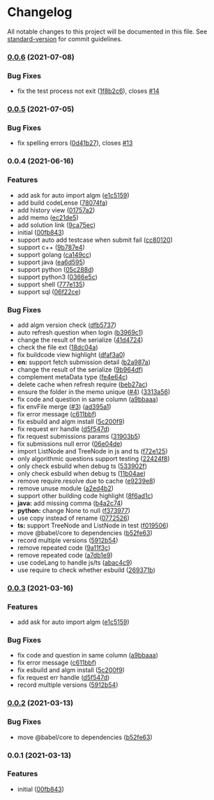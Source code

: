 # Changelog

All notable changes to this project will be documented in this file. See [standard-version](https://github.com/conventional-changelog/standard-version) for commit guidelines.

### [0.0.6](https://github.com/supperchong/algorithm/compare/v0.0.5...v0.0.6) (2021-07-08)


### Bug Fixes

* fix the test process not exit ([1f8b2c6](https://github.com/supperchong/algorithm/commit/1f8b2c6997a86b12649dc2a77b109fe3a3671c7c)), closes [#14](https://github.com/supperchong/algorithm/issues/14)

### [0.0.5](https://github.com/supperchong/algorithm/compare/v0.0.4...v0.0.5) (2021-07-05)


### Bug Fixes

* fix spelling errors ([0d41b27](https://github.com/supperchong/algorithm/commit/0d41b276fa8911550db5700c0d919ad30b80579a)), closes [#13](https://github.com/supperchong/algorithm/issues/13)

### 0.0.4 (2021-06-16)


### Features

* add ask for auto import algm ([e1c5159](https://github.com/supperchong/algorithm/commit/e1c51595782a892d628b8762134e8927dba3b059))
* add build codeLense ([78074fa](https://github.com/supperchong/algorithm/commit/78074fa6560ebf4ecc55420b9a009e324a79dbb0))
* add history view ([01757a2](https://github.com/supperchong/algorithm/commit/01757a2338011545f1d2f76fde990f875fae6a99))
* add memo ([ec21de5](https://github.com/supperchong/algorithm/commit/ec21de54918e9919ee66ecd88a9f74d39776e097))
* add solution link ([9ca75ec](https://github.com/supperchong/algorithm/commit/9ca75ec97280ac7fa82b9f34f51f3703945ce117))
* initial ([00fb843](https://github.com/supperchong/algorithm/commit/00fb84374ed1c8fe70522ca298f950b6f5e4b466))
* support auto add testcase when submit fail ([cc80120](https://github.com/supperchong/algorithm/commit/cc801207de495e95b666836ef0808c4d590865b9))
* support c++ ([9b787e4](https://github.com/supperchong/algorithm/commit/9b787e41160baf9e86b7a2315f56db829db70cc0))
* support golang ([ca149cc](https://github.com/supperchong/algorithm/commit/ca149cc944dbddb6f47a686979754c3befa4174b))
* support java ([ea6d595](https://github.com/supperchong/algorithm/commit/ea6d595cd29faf8eb3925f1264357ca9588e94d8))
* support python ([05c288d](https://github.com/supperchong/algorithm/commit/05c288d7a2ebeb559b74a0aa439178b995d7ad65))
* support python3 ([0366e5c](https://github.com/supperchong/algorithm/commit/0366e5c9accb4db59b859e34a4d24ad2453992c5))
* support shell ([777e135](https://github.com/supperchong/algorithm/commit/777e1350b9ee72e01454ebf9f9a2fdc1125736dc))
* support sql ([06f22ce](https://github.com/supperchong/algorithm/commit/06f22ceca87178132959e3c5ca017df461b375ff))


### Bug Fixes

* add algm version check ([dfb5737](https://github.com/supperchong/algorithm/commit/dfb573789964b1138ef1328f9e08ec6a43527a1d))
* auto refresh question when login ([b3969c1](https://github.com/supperchong/algorithm/commit/b3969c1739747515c3016b7cc7830584799518fe))
* change the result of the serialize ([41d4724](https://github.com/supperchong/algorithm/commit/41d47245eefbf8631cc036877152dd1ece478ab8))
* check the file ext ([18dc04a](https://github.com/supperchong/algorithm/commit/18dc04a21ec0bca478d71cbfba75ae50987d613a))
* fix buildcode view highlight ([dfaf3a0](https://github.com/supperchong/algorithm/commit/dfaf3a01ecc430df03fb72bdd69036d5dff09b30))
* **en:** support fetch submission detail ([b2a987a](https://github.com/supperchong/algorithm/commit/b2a987a4274f216565d7b3c78502ffdd65ae89d1))
* change the result of the serialize ([9b964df](https://github.com/supperchong/algorithm/commit/9b964dfe23dcc20a65b0eef0c383c1061ccf16cd))
* complement metaData type ([fe4e64c](https://github.com/supperchong/algorithm/commit/fe4e64cc7976b23502a95bcdbabf990e7062e8f1))
* delete cache when refresh require ([beb27ac](https://github.com/supperchong/algorithm/commit/beb27ac9d6a2bed712070c70ad3a0db9d4f501e0))
* ensure the folder in the memo unique ([#4](https://github.com/supperchong/algorithm/issues/4)) ([3313a56](https://github.com/supperchong/algorithm/commit/3313a560f92a53183bf15b6f4ef4d2549df56690))
* fix code and question in same column ([a9bbaaa](https://github.com/supperchong/algorithm/commit/a9bbaaad4fe54bf1e38bb6e5c1ec001453224964))
* fix envFile merge ([#3](https://github.com/supperchong/algorithm/issues/3)) ([ad395a1](https://github.com/supperchong/algorithm/commit/ad395a1c8d5c45570824fa869e21094e568a2cd7))
* fix error message ([c611bbf](https://github.com/supperchong/algorithm/commit/c611bbf72c5dc1554a2c894bffd32d566ef24d22))
* fix esbuild and algm install ([5c200f9](https://github.com/supperchong/algorithm/commit/5c200f96278b70802a197b5c6afd0414f4886b03))
* fix request err handle ([d5f547d](https://github.com/supperchong/algorithm/commit/d5f547de70cfae50cddc2a4238012fda6600dfd7))
* fix request submissions params ([31903b5](https://github.com/supperchong/algorithm/commit/31903b58d8eed3b1b413510a1f58a25db7b66fb4))
* fix submissions null error ([06e04de](https://github.com/supperchong/algorithm/commit/06e04de28349413a5ca7701553114d10d83af86d))
* import ListNode and  TreeNode in js and ts ([f72e125](https://github.com/supperchong/algorithm/commit/f72e125a4854ff553a3cfc9e826021378c93b518))
* only algorithmic questions support testing ([22424f8](https://github.com/supperchong/algorithm/commit/22424f8f490f832ade1744e1824f65582d3220ce))
* only check esbuild when debug ts ([533902f](https://github.com/supperchong/algorithm/commit/533902f9a086fcf1741016fcaf3a1f94c7fc1f9c))
* only check esbuild when debug ts ([11b04ae](https://github.com/supperchong/algorithm/commit/11b04ae2c4e192e469228e091f56003526681590))
* remove require.resolve due to cache ([e9239e8](https://github.com/supperchong/algorithm/commit/e9239e8bcc7f27ed38fb60f96fb23e233e3b0013))
* remove unuse module ([a2ed4b2](https://github.com/supperchong/algorithm/commit/a2ed4b20b0e26af53fe79120b1a9dd7461f5a9d9))
* support other building code highlight ([8f6ad1c](https://github.com/supperchong/algorithm/commit/8f6ad1c71471492cf25e4c416edd03ee90b03fd3))
* **java:** add missing comma ([b4a2c74](https://github.com/supperchong/algorithm/commit/b4a2c7486885046bedd4842e6c7cecc7743d237d))
* **python:** change None to null ([f373977](https://github.com/supperchong/algorithm/commit/f37397794592c41ca09d290a08126fd56c2562df))
* use copy instead of rename ([0772526](https://github.com/supperchong/algorithm/commit/077252657f873b765f17fc7e996f5f7ebaa2c28a))
* **ts:** support TreeNode and ListNode in test ([f019506](https://github.com/supperchong/algorithm/commit/f0195068125ba919e5895c812122c76897a13e48))
* move @babel/core to dependencies ([b52fe63](https://github.com/supperchong/algorithm/commit/b52fe630ed61d97211a4ac78f3b817ea18adbe1e))
* record multiple versions ([5912b54](https://github.com/supperchong/algorithm/commit/5912b54f3b3e5b3ed75aed2c1b2bd10d250a30f2))
* remove repeated code ([9a11f3c](https://github.com/supperchong/algorithm/commit/9a11f3c2baa46d6003a7cb42ea5b75f1d97b439b))
* remove repeated code ([a7db1e9](https://github.com/supperchong/algorithm/commit/a7db1e992950cccf1a4a838ae80fa452d4401adc))
* use codeLang to handle js/ts ([abac4c9](https://github.com/supperchong/algorithm/commit/abac4c9c43d542c70bd83577e2ddb708dbb44c39))
* use require to check whether esbuild ([269371b](https://github.com/supperchong/algorithm/commit/269371bb418b4c2f3aaa2faf4ef3e4d567ca4128))

### [0.0.3](https://github.com/supperchong/algorithm/compare/v0.0.2...v0.0.3) (2021-03-16)


### Features

* add ask for auto import algm ([e1c5159](https://github.com/supperchong/algorithm/commit/e1c51595782a892d628b8762134e8927dba3b059))


### Bug Fixes

* fix code and question in same column ([a9bbaaa](https://github.com/supperchong/algorithm/commit/a9bbaaad4fe54bf1e38bb6e5c1ec001453224964))
* fix error message ([c611bbf](https://github.com/supperchong/algorithm/commit/c611bbf72c5dc1554a2c894bffd32d566ef24d22))
* fix esbuild and algm install ([5c200f9](https://github.com/supperchong/algorithm/commit/5c200f96278b70802a197b5c6afd0414f4886b03))
* fix request err handle ([d5f547d](https://github.com/supperchong/algorithm/commit/d5f547de70cfae50cddc2a4238012fda6600dfd7))
* record multiple versions ([5912b54](https://github.com/supperchong/algorithm/commit/5912b54f3b3e5b3ed75aed2c1b2bd10d250a30f2))

### [0.0.2](https://github.com/supperchong/algorithm/compare/v0.0.1...v0.0.2) (2021-03-13)


### Bug Fixes

* move @babel/core to dependencies ([b52fe63](https://github.com/supperchong/algorithm/commit/b52fe630ed61d97211a4ac78f3b817ea18adbe1e))

### 0.0.1 (2021-03-13)


### Features

* initial ([00fb843](https://github.com/supperchong/algorithm/commit/00fb84374ed1c8fe70522ca298f950b6f5e4b466))
